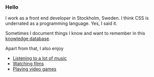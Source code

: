 ### Hello
I work as a front end developer in Stockholm, Sweden. I think CSS is underrated as a programming language. Yes, I said it.

Sometimes I document things I know and want to remember in this [knowledge database](https://wiki.mathiasborgmalm.dev).

Apart from that, I also enjoy
- [Listening to a lot of music](https://www.last.fm/user/MeTRoD)
- [Watching films](https://letterboxd.com/MateBoy/)
- [Playing video games](https://howlongtobeat.com/user?n=MateBoy)

<!--
**MateBoy/MateBoy** is a ✨ _special_ ✨ repository because its `README.md` (this file) appears on your GitHub profile.

Here are some ideas to get you started:

- 🔭 I’m currently working on ...
- 🌱 I’m currently learning ...
- 👯 I’m looking to collaborate on ...
- 🤔 I’m looking for help with ...
- 💬 Ask me about ...
- 📫 How to reach me: ...
- 😄 Pronouns: ...
- ⚡ Fun fact: ...
-->
